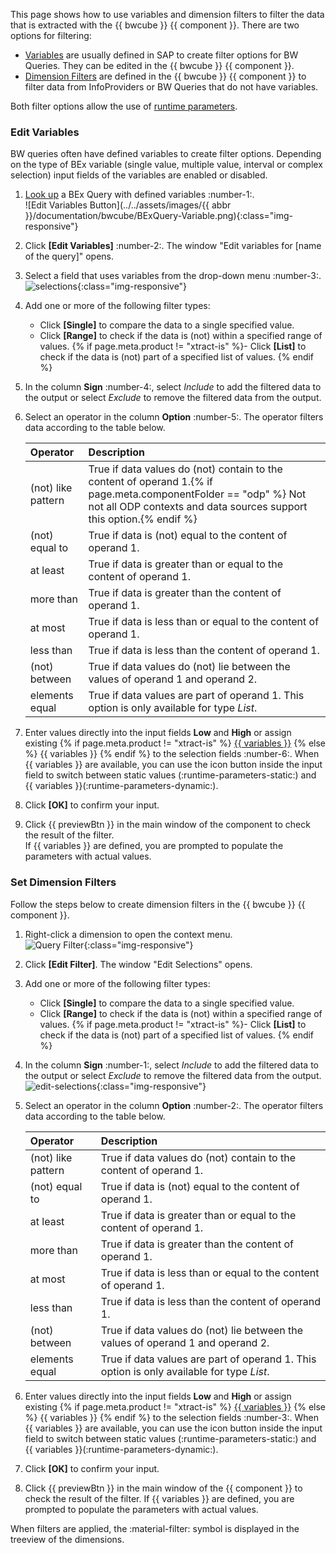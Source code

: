 

This page shows how to use variables and dimension filters to filter the data that is extracted with the {{ bwcube }} {{ component }}.
There are two options for filtering:
- [Variables](#edit-variables) are usually defined in SAP to create filter options for BW Queries. They can be edited in the {{ bwcube }} {{ component }}.
- [Dimension Filters](#set-dimension-filters) are defined in the {{ bwcube }} {{ component }} to filter data from InfoProviders or BW Queries that do not have variables.

Both filter options allow the use of [runtime parameters](edit-runtime-parameters.md).

### Edit Variables

BW queries often have defined variables to create filter options. 
Depending on the type of BEx variable (single value, multiple value, interval or complex selection) input fields of the variables are enabled or disabled.

1. [Look up](index.md/#look-up-a-bw-cube-or-query) a BEx Query with defined variables :number-1:.<br> 
![Edit Variables Button](../../assets/images/{{ abbr }}/documentation/bwcube/BExQuery-Variable.png){:class="img-responsive"}
2. Click **[Edit Variables]** :number-2:. The window "Edit variables for [name of the query]" opens.
3. Select a field that uses variables from the drop-down menu :number-3:.<br>
![selections](../../assets/images/documentation/components/bwcube/selections-cube.png){:class="img-responsive"}
4. Add one or more of the following filter types:<br>
	- Click **[Single]** to compare the data to a single specified value.<br>
	- Click **[Range]** to check if the data is (not) within a specified range of values.
	{% if page.meta.product != "xtract-is" %}- Click **[List]** to check if the data is (not) part of a specified list of values. {% endif %}
3. In the column **Sign** :number-4:, select *Include* to add the filtered data to the output or select *Exclude* to remove the filtered data from the output.<br>
4. Select an operator in the column **Option** :number-5:. The operator filters data according to the table below.

	| Operator |  Description    |  
	|:---------|:-------------|
	|(not) like pattern |  True if data values do (not) contain to the content of operand 1.{% if page.meta.componentFolder == "odp" %} Not not all ODP contexts and data sources support this option.{% endif %} |
	|(not) equal to |  True if data is (not) equal to the content of operand 1.|
	|at least |  True if data is greater than or equal to the content of operand 1.|
	|more than |  True if data is greater than the content of operand 1.|
	|at most | True if data is less than or equal to the content of operand 1.|
	|less than | True if data is less than the content of operand 1.|
	|(not) between | True if data values do (not) lie between the values of operand 1 and operand 2. |
	| elements equal | True if data values are part of operand 1. This option is only available for type *List*. |
	
5. Enter values directly into the input fields **Low** and **High** or assign existing {% if page.meta.product != "xtract-is" %} [{{ variables }}](edit-runtime-parameters.md) {% else %} {{ variables }} {% endif %} to the selection fields :number-6:.
When {{ variables }} are available, you can use the icon button inside the input field to switch between static values (:runtime-parameters-static:) and {{ variables }}(:runtime-parameters-dynamic:).
6. Click **[OK]** to confirm your input.
7. Click {{ previewBtn }} in the main window of the component to check the result of the filter. <br>
If {{ variables }} are defined, you are prompted to populate the parameters with actual values.


### Set Dimension Filters 
 
Follow the steps below to create dimension filters in the {{ bwcube }} {{ component }}.

1. Right-click a dimension to open the context menu.<br>
![Query Filter](../../assets/images/documentation/components/bwcube/cube-query-filter.png){:class="img-responsive"}
2. Click **[Edit Filter]**. The window "Edit Selections" opens. 
3. Add one or more of the following filter types:<br>
	- Click **[Single]** to compare the data to a single specified value.<br>
	- Click **[Range]** to check if the data is (not) within a specified range of values.
	{% if page.meta.product != "xtract-is" %}- Click **[List]** to check if the data is (not) part of a specified list of values. {% endif %}
4. In the column **Sign** :number-1:, select *Include* to add the filtered data to the output or select *Exclude* to remove the filtered data from the output.<br>
![edit-selections](../../assets/images/documentation/components/edit-selections.png){:class="img-responsive"}
5. Select an operator in the column **Option** :number-2:. The operator filters data according to the table below.
	
	| Operator |  Description    |  
	|:---------|:-------------|
	|(not) like pattern |  True if data values do (not) contain to the content of operand 1. |
	|(not) equal to |  True if data is (not) equal to the content of operand 1.|
	|at least |  True if data is greater than or equal to the content of operand 1.|
	|more than |  True if data is greater than the content of operand 1.|
	|at most | True if data is less than or equal to the content of operand 1.|
	|less than | True if data is less than the content of operand 1.|
	|(not) between | True if data values do (not) lie between the values of operand 1 and operand 2. |
	| elements equal | True if data values are part of operand 1. This option is only available for type *List*. |
	
5. Enter values directly into the input fields **Low** and **High** or assign existing {% if page.meta.product != "xtract-is" %} [{{ variables }}](edit-runtime-parameters.md) {% else %} {{ variables }} {% endif %} to the selection fields :number-3:.
When {{ variables }} are available, you can use the icon button inside the input field to switch between static values (:runtime-parameters-static:) and {{ variables }}(:runtime-parameters-dynamic:).
6. Click **[OK]** to confirm your input. 
7. Click {{ previewBtn }} in the main window of the {{ component }} to check the result of the filter.
If {{ variables }} are defined, you are prompted to populate the parameters with actual values.

When filters are applied, the :material-filter: symbol is displayed in the treeview of the dimensions.
